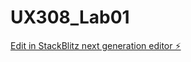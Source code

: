 # UX308_Lab01

[Edit in StackBlitz next generation editor ⚡️](https://stackblitz.com/~/github.com/barbuto2003/UX308_Lab01)